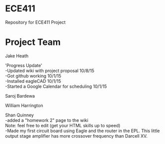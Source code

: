 # ECE411
Repository for ECE411 Project

# Project Team
Jake Heath

'Progress Update'  
-Updated wiki with project proposal 10/8/15  
-Got github working  10/1/15  
-Installed eagleCAD  10/1/15  
-Started a Google Calendar for scheduling  10/1/15  

Saroj Bardewa

William Harrington

Shan Quinney<br>
-added a "homework 2" page to the wiki<br>
Note: feel free to edit (get your HTML skills up to speed)
<br>-Made my first circuit board using Eagle and the router in 
the EPL. This little output stage amplifier has more crossover
frequency than Darcell XV.
